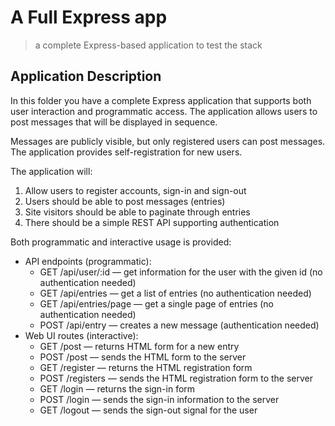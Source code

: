 # A Full Express app
> a complete Express-based application to test the stack

## Application Description

In this folder you have a complete Express application that supports both user interaction and programmatic access. The application allows users to post messages that will be displayed in sequence.

Messages are publicly visible, but only registered users can post messages. 
The application provides self-registration for new users.

The application will:
1. Allow users to register accounts, sign-in and sign-out
2. Users should be able to post messages (entries)
3. Site visitors should be able to paginate through entries
4. There should be a simple REST API supporting authentication

Both programmatic and interactive usage is provided:
+ API endpoints (programmatic):
  + GET /api/user/:id &mdash; get information for the user with the given id (no authentication needed)
  + GET /api/entries &mdash; get a list of entries (no authentication needed)
  + GET /api/entries/page &mdash; get a single page of entries (no authentication needed)
  + POST /api/entry &mdash; creates a new message (authentication needed)
+ Web UI routes (interactive):
  + GET /post &mdash; returns HTML form for a new entry
  + POST /post &mdash; sends the HTML form to the server
  + GET /register &mdash; returns the HTML registration form
  + POST /registers &mdash; sends the HTML registration form to the server
  + GET /login &mdash; returns the sign-in form
  + POST /login &mdash; sends the sign-in information to the server
  + GET /logout &mdash; sends the sign-out signal for the user
